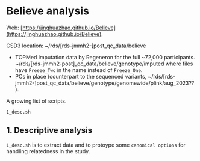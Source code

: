 # Believe analysis

Web: [https://jinghuazhao.github.io/Believe](https://jinghuazhao.github.io/Believe).

CSD3 location: ~/rds/[rds-jmmh2-]post_qc_data/believe
- TOPMed imputation data by Regeneron for the full ~72,000 participants. 
~/rds/[rds-jmmh2-post]_qc_data/believe/genotype/imputed where files have `Freeze_Two`
 in the name instead of `Freeze_One`.
- PCs in place (counterpart to the sequenced variants,
~/rds/[rds-jmmh2-]post_qc_data/believe/genotype/genomewide/plink/aug_2023??).

A growing list of scripts.

```
1_desc.sh
```

## 1. Descriptive analysis

`1_desc.sh` is to extract data and to protoype some `canonical options` for handling relatedness in the study.
